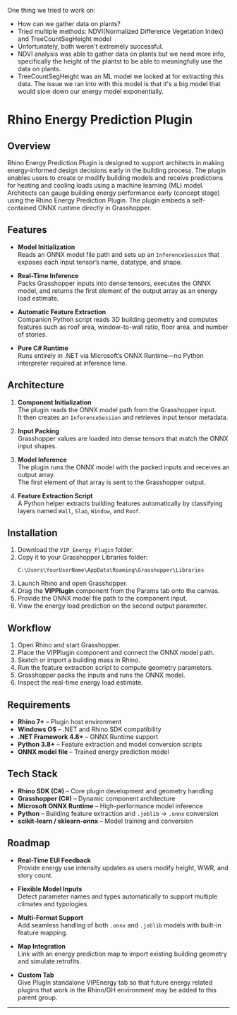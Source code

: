 

One thing we tried to work on:
- How can we gather data on plants?
- Tried multiple methods: NDVI(Normalized Difference Vegetation Index) and TreeCountSegHeight model
- Unfortunately, both weren't extremely successful.
- NDVI analysis was able to gather data on plants but we need more info, specifically the height of the plantst to be able to meaningfully use the data on plants.
- TreeCountSegHeight was an ML model we looked at for extracting this data. The issue we ran into with this model is that it's a big model that would slow down our energy model exponentially.

# Rhino Energy Prediction Plugin

## Overview

Rhino Energy Prediction Plugin is designed to support architects in making energy-informed design decisions early in the building process. The plugin enables users to create or modify building models and receive predictions for heating and cooling loads using a machine learning (ML) model. Architects can gauge building energy performance early (concept stage) using the Rhino Energy Prediction Plugin. The plugin embeds a self-contained ONNX runtime directly in Grasshopper.

## Features

- **Model Initialization**  
  Reads an ONNX model file path and sets up an `InferenceSession` that exposes each input tensor’s name, datatype, and shape.

- **Real-Time Inference**  
  Packs Grasshopper inputs into dense tensors, executes the ONNX model, and returns the first element of the output array as an energy load estimate.

- **Automatic Feature Extraction**  
  Companion Python script reads 3D building geometry and computes features such as roof area, window-to-wall ratio, floor area, and number of stories.

- **Pure C# Runtime**  
  Runs entirely in .NET via Microsoft’s ONNX Runtime—no Python interpreter required at inference time.

## Architecture

1. **Component Initialization**  
   The plugin reads the ONNX model path from the Grasshopper input.  
   It then creates an `InferenceSession` and retrieves input tensor metadata.

2. **Input Packing**  
   Grasshopper values are loaded into dense tensors that match the ONNX input shapes.

3. **Model Inference**  
   The plugin runs the ONNX model with the packed inputs and receives an output array.  
   The first element of that array is sent to the Grasshopper output.

4. **Feature Extraction Script**  
   A Python helper extracts building features automatically by classifying layers named `Wall`, `Slab`, `Window`, and `Roof`.

## Installation

1. Download the `VIP_Energy_Plugin` folder.  
2. Copy it to your Grasshopper Libraries folder:
   ```
   C:\Users\YourUserName\AppData\Roaming\Grasshopper\Libraries
   ```
3. Launch Rhino and open Grasshopper.  
4. Drag the **VIPPlugin** component from the Params tab onto the canvas.  
5. Provide the ONNX model file path to the component input.  
6. View the energy load prediction on the second output parameter.

## Workflow

1. Open Rhino and start Grasshopper.  
2. Place the VIPPlugin component and connect the ONNX model path.  
3. Sketch or import a building mass in Rhino.  
4. Run the feature extraction script to compute geometry parameters.  
5. Grasshopper packs the inputs and runs the ONNX model.  
6. Inspect the real-time energy load estimate.

## Requirements

- **Rhino 7+** – Plugin host environment  
- **Windows OS** – .NET and Rhino SDK compatibility  
- **.NET Framework 4.8+** – ONNX Runtime support  
- **Python 3.8+** – Feature extraction and model conversion scripts  
- **ONNX model file** – Trained energy prediction model  

## Tech Stack

- **Rhino SDK (C#)** – Core plugin development and geometry handling  
- **Grasshopper (C#)** – Dynamic component architecture  
- **Microsoft ONNX Runtime** – High-performance model inference  
- **Python** – Building feature extraction and `.joblib` → `.onnx` conversion  
- **scikit-learn / sklearn-onnx** – Model training and conversion  

## Roadmap

- **Real-Time EUI Feedback**  
  Provide energy use intensity updates as users modify height, WWR, and story count.

- **Flexible Model Inputs**  
  Detect parameter names and types automatically to support multiple climates and typologies.

- **Multi-Format Support**  
  Add seamless handling of both `.onnx` and `.joblib` models with built-in feature mapping.

- **Map Integration**  
  Link with an energy prediction map to import existing building geometry and simulate retrofits.

- **Custom Tab**  
  Give PlugIn standalone VIPEnergy tab so that future energy related plugins that work in the Rhino/GH environment may be added to this parent group.
---
